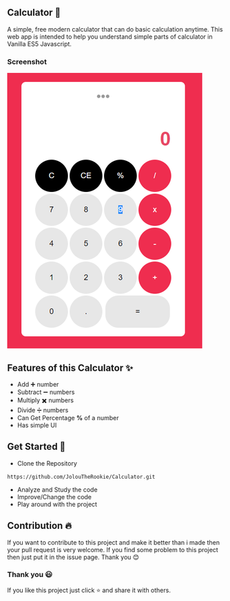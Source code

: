 ## Calculator 🧮
A simple, free modern calculator that can do basic calculation anytime. This web app is intended to help you understand simple parts of calculator in Vanilla ES5 Javascript.

### Screenshot
![calculatorApp](/screenshot/calculator.png "Simple Calculator")

## Features of this Calculator ✨
* Add ➕ number
* Subtract ➖ numbers
* Multiply ✖️ numbers
* Divide ➗ numbers
* Can Get Percentage **%** of a number
* Has simple UI

## Get Started 🦄
* Clone the Repository
```
https://github.com/JolouTheRookie/Calculator.git 
```
* Analyze and Study the code
* Improve/Change the code
* Play around with the project

## Contribution 🔥
If you want to contribute to this project and make it better than i made then your pull request is very welcome. If you find some problem to this project then just put it in the issue page. Thank you 😊

### Thank you 😃
If you like this project just click ⭐ and share it with others.